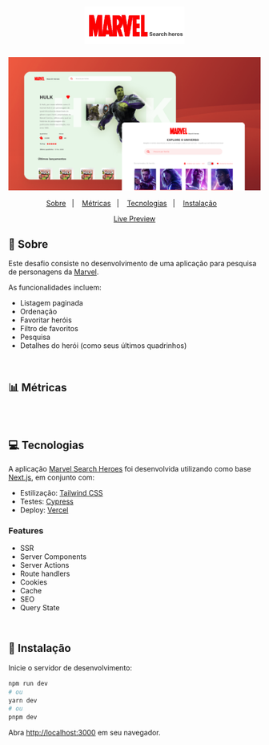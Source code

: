 <h1 align="center">
  <img alt="Marvel Search Heroes" title="Marvel Search Heroes" src=".github/logo.png" width="200" />
</h1>

![Layout do Marvel Search Heroes](./.github/banner.png)

<p align="center">
  <a href="#-sobre">Sobre</a>&nbsp;&nbsp;&nbsp;|&nbsp;&nbsp;&nbsp;
  <a href="#-métricas">Métricas</a>&nbsp;&nbsp;&nbsp;|&nbsp;&nbsp;&nbsp;
  <a href="#-tecnologias">Tecnologias</a>&nbsp;&nbsp;&nbsp;|&nbsp;&nbsp;&nbsp;
  <a href="#-instalação">Instalação</a>&nbsp;&nbsp;&nbsp;
</p>

<p align="center">
  <a href="https://marvel-spa-samuelhiroyuki.vercel.app/">Live Preview</a>
</p>

## 📝 Sobre
Este desafio consiste no desenvolvimento de uma aplicação para pesquisa de personagens da [Marvel](https://www.marvel.com/characters).

As funcionalidades incluem: 
 - Listagem paginada
 - Ordenação
 - Favoritar heróis
 - Filtro de favoritos
 - Pesquisa
 - Detalhes do herói (como seus últimos quadrinhos)

<br />

## 📊 Métricas
<div align="center">
<img alt="" width="400" src="" alt="" />
</div>

<br />

## 💻 Tecnologias
 A aplicação [Marvel Search Heroes](https://marvel-spa-samuelhiroyuki.vercel.app/) foi desenvolvida utilizando como base [Next.js](https://github.com/vercel/next.js), em conjunto com: 
 - Estilização: [Tailwind CSS](https://github.com/tailwindlabs/tailwindcss)
 - Testes: [Cypress](https://github.com/cypress-io/cypress)
 - Deploy: [Vercel](https://vercel.com/)
### Features
 - SSR
 - Server Components
 - Server Actions
 - Route handlers
 - Cookies
 - Cache
 - SEO
 - Query State

<br />

## 💾 Instalação
Inicie o servidor de desenvolvimento:

```bash
npm run dev
# ou
yarn dev
# ou
pnpm dev
```

Abra [http://localhost:3000](http://localhost:3000) em seu navegador.

<br />

